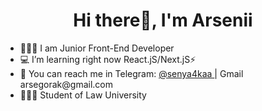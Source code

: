 <h1 align="center">Hi there👋, I'm Arsenii</h1> 
<ul> <li>👨🏻‍💻 I am Junior Front-End Developer</li>
<li> 💻 I’m learning right now React.jS/Next.jS⚡</li>
<li> 💌 You can reach me in Telegram: <a href="https://t.me/seny4kaa" target="_blanc"> @senya4kaa </a> | Gmail arsegorak@gmail.com </li>
<li>🧑🏼‍⚖️ Student of Law University</li></ul>
<!---
ars3nii/ars3nii is a ✨ special ✨ repository because its `README.md` (this file) appears on your GitHub profile.
You can click the Preview link to take a look at your changes.
--->
